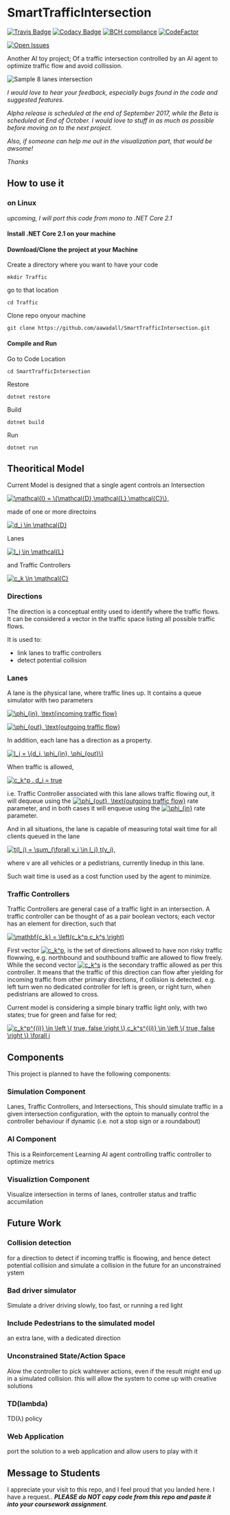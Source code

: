 # SmartTrafficIntersection

[![Travis Badge](https://travis-ci.com/aawadall/SmartTrafficIntersection.svg?branch=master)](https://travis-ci.com/aawadall/SmartTrafficIntersection.svg?branch=master)
[![Codacy Badge](https://api.codacy.com/project/badge/Grade/69d126b53d6144aaa5b622e926f0cf2a)](https://www.codacy.com/app/aawadall/SmartTrafficIntersection?utm_source=github.com&utm_medium=referral&utm_content=aawadall/SmartTrafficIntersection&utm_campaign=badger)
[![BCH compliance](https://bettercodehub.com/edge/badge/aawadall/SmartTrafficIntersection?branch=master)](https://bettercodehub.com/)
[![CodeFactor](https://www.codefactor.io/repository/github/aawadall/smarttrafficintersection/badge)](https://www.codefactor.io/repository/github/aawadall/smarttrafficintersection)

[![Open Issues](https://img.shields.io/github/issues/aawadall/SmartTrafficIntersection.svg)](https://img.shields.io/github/issues/aawadall/SmartTrafficIntersection.svg)

Another AI toy project; Of a traffic intersection controlled by an AI agent to optimize traffic flow and avoid collission. 

![Sample 8 lanes intersection](https://github.com/aawadall/SmartTrafficIntersection/blob/master/GRrTr.png)

_I would love to hear your feedback, especially bugs found in the code and suggested features._ 

_Alpha release is scheduled at the end of September 2017, while the Beta is scheduled at End of October. I would love to stuff in as much as possible before moving on to the next project._ 

_Also, if someone can help me out in the visualization part, that would be awsome!_

_Thanks_ 

## How to use it
### on Linux
_upcoming, I will port this code from mono to .NET Core 2.1_

#### Install .NET Core 2.1 on your machine

#### Download/Clone the project at your Machine 
Create a directory where you want to have your code 

`mkdir Traffic`

go to that location 

`cd Traffic`

Clone repo onyour machine 

`git clone https://github.com/aawadall/SmartTrafficIntersection.git`

#### Compile and Run
Go to Code Location

`cd SmartTrafficIntersection`

Restore

`dotnet restore`

Build

`dotnet build`

Run

`dotnet run`

## Theoritical Model 

Current Model is designed that a single agent  controls an Intersection 

<a href="https://www.codecogs.com/eqnedit.php?latex=\mathcal{I}&space;=&space;\{\mathcal{D},\mathcal{L},\mathcal{C}\}" target="_blank"><img src="https://latex.codecogs.com/gif.latex?\mathcal{I}&space;=&space;\{\mathcal{D},\mathcal{L},\mathcal{C}\}," title="\mathcal{I} = \{\mathcal{D},\mathcal{L},\mathcal{C}\}," /></a>

made of one or more directoins 

<a href="https://www.codecogs.com/eqnedit.php?latex=d_i&space;\in&space;\mathcal{D}" target="_blank"><img src="https://latex.codecogs.com/gif.latex?d_i&space;\in&space;\mathcal{D}," title="d_i \in \mathcal{D}" /></a> 

Lanes 

<a href="https://www.codecogs.com/eqnedit.php?latex=l_j&space;\in&space;\mathcal{L}" target="_blank"><img src="https://latex.codecogs.com/gif.latex?l_j&space;\in&space;\mathcal{L}," title="l_j \in \mathcal{L}" /></a>

and Traffic Controllers 

<a href="https://www.codecogs.com/eqnedit.php?latex=c_k&space;\in&space;\mathcal{C}" target="_blank"><img src="https://latex.codecogs.com/gif.latex?c_k&space;\in&space;\mathcal{C}." title="c_k \in \mathcal{C}" /></a>

### Directions 

The direction is a conceptual entity used to identify where the traffic flows. It can be considered a vector in the traffic space listing all possible traffic flows.

It is used to:
* link lanes to traffic controllers
* detect potential collision 

### Lanes 
A lane is the physical lane, where traffic lines up. It contains a queue simulator with two parameters 

<a href="https://www.codecogs.com/eqnedit.php?latex=\phi_{in},&space;\text{incoming&space;traffic&space;flow}" target="_blank"><img src="https://latex.codecogs.com/gif.latex?\phi_{in},&space;\text{incoming&space;traffic&space;flow}" title="\phi_{in}, \text{incoming traffic flow}" /></a>

<a href="https://www.codecogs.com/eqnedit.php?latex=\phi_{in},&space;\text{incoming&space;traffic&space;flow}" target="_blank"><img src="https://latex.codecogs.com/gif.latex?\phi_{out},&space;\text{outgoing&space;traffic&space;flow}" title="\phi_{out}, \text{outgoing traffic flow}" /></a>

In addition, each lane has a direction as a property.

<a href="https://www.codecogs.com/eqnedit.php?latex=l_j&space;=&space;\{d_i,&space;\phi_{in},&space;\phi_{out}\}" target="_blank"><img src="https://latex.codecogs.com/gif.latex?l_j&space;=&space;\{d_i,&space;\phi_{in},&space;\phi_{out}\}" title="l_j = \{d_i, \phi_{in}, \phi_{out}\}" /></a>

When traffic is allowed,

<a href="https://www.codecogs.com/eqnedit.php?latex=c_k^p&space;.&space;d_i&space;=&space;true" target="_blank"><img src="https://latex.codecogs.com/gif.latex?c_k^p&space;.&space;d_i&space;=&space;true" title="c_k^p . d_i = true" /></a>

i.e. Traffic Controller associated with this lane allows traffic flowing out, it will dequeue using the 
<a href="https://www.codecogs.com/eqnedit.php?latex=\phi_{in},&space;\text{incoming&space;traffic&space;flow}" target="_blank"><img src="https://latex.codecogs.com/gif.latex?\phi_{out}" title="\phi_{out}, \text{outgoing traffic flow}" /></a>
rate parameter, and in both cases it will enqueue using the 
<a href="https://www.codecogs.com/eqnedit.php?latex=\phi_{in},&space;\text{incoming&space;traffic&space;flow}" target="_blank"><img src="https://latex.codecogs.com/gif.latex?\phi_{in}" title="\phi_{in}" /></a>
rate parameter.

And in all situations, the lane is capable of measuring total wait time for all clients queued in the lane 

<a href="https://www.codecogs.com/eqnedit.php?latex=t(l_j)&space;=&space;\sum_{\forall&space;v_i&space;\in&space;l_j}&space;t(v_i)," target="_blank"><img src="https://latex.codecogs.com/gif.latex?t(l_j)&space;=&space;\sum_{\forall&space;v_i&space;\in&space;l_j}&space;t(v_i)," title="t(l_j) = \sum_{\forall v_i \in l_j} t(v_i)," /></a>

where v are all vehicles or a pedistrians, currently linedup in this lane.

Such wait time is used as a cost function used by the agent to minimize.  

### Traffic Controllers 
Traffic Controllers are general case of a traffic light in an intersection. A traffic controller can be thought of as a pair boolean vectors; each vector has an element for direction, such that 

<a href="https://www.codecogs.com/eqnedit.php?latex=\mathbf{c_k}&space;=&space;\left(c_k^p&space;,&space;c_k^p&space;\right)" target="_blank"><img src="https://latex.codecogs.com/gif.latex?\mathbf{c_k}&space;=&space;\left(c_k^p&space;&space;c_k^s&space;\right)" title="\mathbf{c_k} = \left(c_k^p  c_k^s \right)" /></a>

First vector <a href="https://www.codecogs.com/eqnedit.php?latex=c_k^p" target="_blank"><img src="https://latex.codecogs.com/gif.latex?c_k^p" title="c_k^p" /></a>, is the set of directions allowed to have non risky traffic flowwing, e.g. northbound and southbound traffic are allowed to flow freely. While the second vector <a href="https://www.codecogs.com/eqnedit.php?latex=c_k^s" target="_blank"><img src="https://latex.codecogs.com/gif.latex?c_k^s" title="c_k^s" /></a> is the secondary traffic allowed as per this controller. It means that the traffic of this direction can flow after yielding for incoming traffic from other primary directions, if collision is detected. e.g. left turn wen no dedicated controller for left is green, or right turn, when pedistrians are allowed to cross.

Current model is considering a simple binary traffic light only, with two states; true for green and false for red; 

<a href="https://www.codecogs.com/eqnedit.php?latex=c_k^p^{(i)}&space;\in&space;\left&space;\{&space;true,&space;false&space;\right&space;\},c_k^s^{(i)}&space;\in&space;\left&space;\{&space;true,&space;false&space;\right&space;\}&space;\forall&space;i" target="_blank"><img src="https://latex.codecogs.com/gif.latex?c_k^p^{(i)}&space;\in&space;\left&space;\{&space;true,&space;false&space;\right&space;\},c_k^s^{(i)}&space;\in&space;\left&space;\{&space;true,&space;false&space;\right&space;\}&space;\forall&space;i" title="c_k^p^{(i)} \in \left \{ true, false \right \},c_k^s^{(i)} \in \left \{ true, false \right \} \forall i" /></a>

## Components
This project is planned to have the following components:

### Simulation Component
Lanes, Traffic Controllers, and Intersections, This should simulate traffic in a given intersection configuration, with the optoin to manually control the controller behaviour if dynamic (i.e. not a stop sign or a roundabout)
<Complete>

### AI Component
This is a Reinforcement Learning AI agent controlling traffic controller to optimize metrics 
<Complete>

### Visualiztion Component  
Visualize intersection in terms of lanes, controller status and traffic accumilation 
<Pending>

## Future Work
### Collision detection 
for a direction to detect if incoming traffic is floowing, and hence detect potential collision and simulate a collision in the future for an unconstrained ystem

### Bad driver simulator
Simulate a driver driving slowly, too fast, or running a red light 

### Include Pedestrians to the simulated model 
an extra lane, with a dedicated direction 

### Unconstrained State/Action Space
Alow the controller to pick wahtever actions, even if the result might end up in a simulated collision. this will allow the system to come up with creative solutions


### TD(lambda)
TD(&lambda;) policy 

### Web Application
port the solution to a web application and allow users to play with it

## Message to Students
I appreciate your visit to this repo, and I feel proud that you landed here.
I have a request.. **_PLEASE do NOT copy code from this repo and paste it into your coursework assignment_**. 

